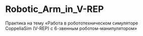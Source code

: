 # Robotic_Arm_in_V-REP
Практика на тему «Работа в робототехническом симуляторе CoppeliaSim (V-REP) с 6-звенным роботом-манипулятором» 
